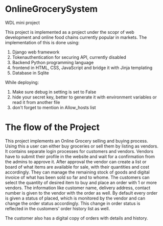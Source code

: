 # OnlineGrocerySystem
WDL mini project

This project is implemented as a project under the scopr of web development and online food chains currently popular in markets.
The implementation of this is done using:

1. Django web framework
2. Tokenauthentication for securing API, currently disabled
3. Backend Python programming language
4. frontend in HTML, CSS, JavaScript and bridge it with Jinja templating
5. Database in Sqlite

While deploying:
1. Make sure debug in setting is set to False
2. hide your secret key, better to generate it with environment variables or read it from another file
3. don't forget to mention in Allow_hosts list

# The flow of the Project

This project implements an Online Grocery selling and buying process. Using this a user can either buy groceries or sell them by listing as vendors.
It contains separate login processes for customers and vendors. Vendors have to submit their profile in the website and wait for a confirmation from the 
admins to approve it.
After approval the vendor can create a list or board of what items are available for sale, with their quantities and cost accordingly. They can manage the 
remaining stock of goods and digital invoice of what has been sold so far and to whome.
The customers can select the quantity of desired item to buy and place an order with 1 or more vendors. The information like customer name, delivery address, 
contact number is given to the vendor with the order as well. By default every order is given a status of placed, which is monitored by the vendor and can change
the order status accordingly. This change in order status is reflected in the customers' order history list as well.

The customer also has a digital copy of orders with details and history.
